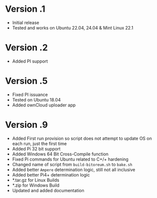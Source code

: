 # Version .1
- Initial release
- Tested and works on Ubuntu 22.04, 24.04 & Mint Linux 22.1

# Version .2
- Added PI support

# Version .5
- Fixed PI issuance
- Tested on Ubuntu 18.04
- Added ownCloud uploader app

# Version .9
- Added First run provision so script does not attempt to update OS on each run, just the first time
- Added Pi 32 bit support
- Added Windows 64 Bit Cross-Compile function
- Fixed Pi commands for Ubuntu related to C+/+ hardening
- Changed name of script from `build-bitoreum.sh` to `bake.sh`
- Added better `Ampere` determination logic, still not all inclusive
- Added better Pi4+ determination logic
- *.tar.gz for Linux Builds
- *.zip for Windows Build
- Updated and added documentation